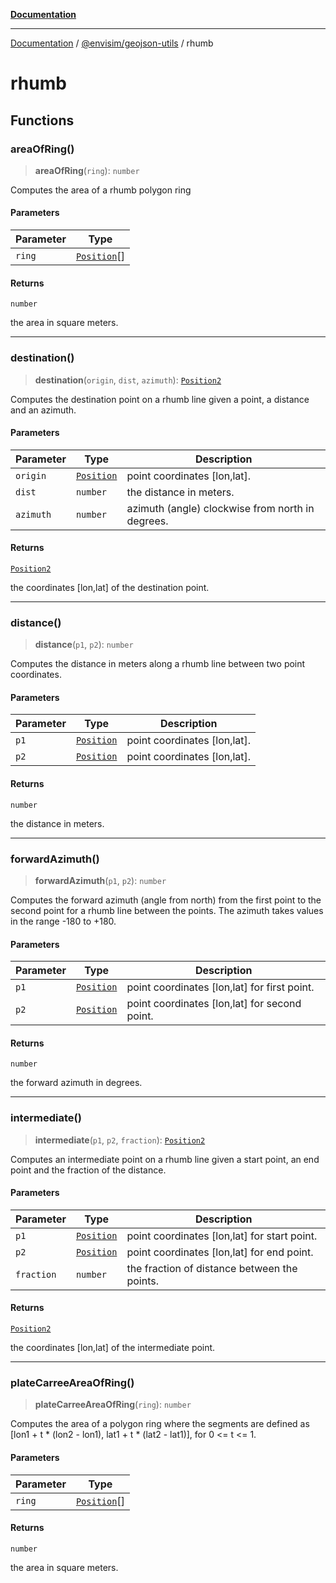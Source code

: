 [**Documentation**](../../README.md)

---

[Documentation](../../README.md) / [@envisim/geojson-utils](README.md) / rhumb

# rhumb

## Functions

### areaOfRing()

> **areaOfRing**(`ring`): `number`

Computes the area of a rhumb polygon ring

#### Parameters

| Parameter | Type                                |
| --------- | ----------------------------------- |
| `ring`    | [`Position`](geojson.md#position)[] |

#### Returns

`number`

the area in square meters.

---

### destination()

> **destination**(`origin`, `dist`, `azimuth`): [`Position2`](geojson.md#position2)

Computes the destination point on a rhumb line given a point,
a distance and an azimuth.

#### Parameters

| Parameter | Type                              | Description                                      |
| --------- | --------------------------------- | ------------------------------------------------ |
| `origin`  | [`Position`](geojson.md#position) | point coordinates [lon,lat].                     |
| `dist`    | `number`                          | the distance in meters.                          |
| `azimuth` | `number`                          | azimuth (angle) clockwise from north in degrees. |

#### Returns

[`Position2`](geojson.md#position2)

the coordinates [lon,lat] of the destination point.

---

### distance()

> **distance**(`p1`, `p2`): `number`

Computes the distance in meters along a rhumb line between two point coordinates.

#### Parameters

| Parameter | Type                              | Description                  |
| --------- | --------------------------------- | ---------------------------- |
| `p1`      | [`Position`](geojson.md#position) | point coordinates [lon,lat]. |
| `p2`      | [`Position`](geojson.md#position) | point coordinates [lon,lat]. |

#### Returns

`number`

the distance in meters.

---

### forwardAzimuth()

> **forwardAzimuth**(`p1`, `p2`): `number`

Computes the forward azimuth (angle from north) from the first point
to the second point for a rhumb line between the points.
The azimuth takes values in the range -180 to +180.

#### Parameters

| Parameter | Type                              | Description                                   |
| --------- | --------------------------------- | --------------------------------------------- |
| `p1`      | [`Position`](geojson.md#position) | point coordinates [lon,lat] for first point.  |
| `p2`      | [`Position`](geojson.md#position) | point coordinates [lon,lat] for second point. |

#### Returns

`number`

the forward azimuth in degrees.

---

### intermediate()

> **intermediate**(`p1`, `p2`, `fraction`): [`Position2`](geojson.md#position2)

Computes an intermediate point on a rhumb line given a start point,
an end point and the fraction of the distance.

#### Parameters

| Parameter  | Type                              | Description                                  |
| ---------- | --------------------------------- | -------------------------------------------- |
| `p1`       | [`Position`](geojson.md#position) | point coordinates [lon,lat] for start point. |
| `p2`       | [`Position`](geojson.md#position) | point coordinates [lon,lat] for end point.   |
| `fraction` | `number`                          | the fraction of distance between the points. |

#### Returns

[`Position2`](geojson.md#position2)

the coordinates [lon,lat] of the intermediate point.

---

### plateCarreeAreaOfRing()

> **plateCarreeAreaOfRing**(`ring`): `number`

Computes the area of a polygon ring where the segments are
defined as [lon1 + t * (lon2 - lon1), lat1 + t * (lat2 - lat1)], for
0 <= t <= 1.

#### Parameters

| Parameter | Type                                |
| --------- | ----------------------------------- |
| `ring`    | [`Position`](geojson.md#position)[] |

#### Returns

`number`

the area in square meters.
